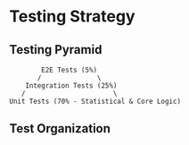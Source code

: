 # Testing Strategy

## Testing Pyramid

```
        E2E Tests (5%)
       /              \
    Integration Tests (25%)
   /                      \
Unit Tests (70% - Statistical & Core Logic)
```

## Test Organization

```python